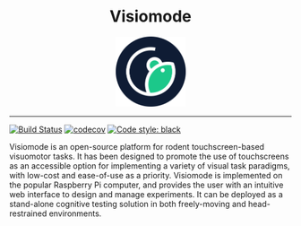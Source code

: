 <h1 align="center">Visiomode</h1>

<p align="center">
  <img width="125" height="125" src="./resources/visiomode_logo_icon.png"  alt="logo"/>
</p>

---

 [![Build Status](https://travis-ci.com/celefthe/visiomode.svg?token=hMvCpbzh7tYAgFpNy6BK&branch=master)](https://travis-ci.com/celefthe/visiomode) 
[![codecov](https://codecov.io/gh/celefthe/visiomode/branch/master/graph/badge.svg?token=1O1WDTTHOH)](https://codecov.io/gh/celefthe/visiomode) 
[![Code style: black](https://img.shields.io/badge/code%20style-black-000000.svg)](https://github.com/psf/black)


Visiomode is an open-source platform for rodent touchscreen-based visuomotor tasks. It has been designed to promote the use of touchscreens as an accessible option for implementing a variety of visual task paradigms, with low-cost and ease-of-use as a priority. Visiomode is implemented on the popular Raspberry Pi computer, and provides the user with an intuitive web interface to design and manage experiments. It can be deployed as a stand-alone cognitive testing solution in both freely-moving and head-restrained environments.